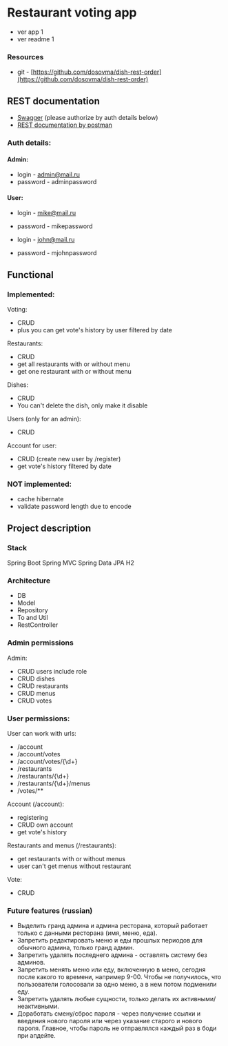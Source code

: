 # Restaurant voting app

* ver app 1
* ver readme 1

### Resources

* git - [https://github.com/dosovma/dish-rest-order](https://github.com/dosovma/dish-rest-order)

## REST documentation

* [Swagger](http://localhost:8080/swagger-ui/) (please authorize by auth details below)
* [REST documentation by postman](https://documenter.getpostman.com/view/13586382/TVzYeZBP#83fedd18-83bc-4d5f-966b-bf59cfe3f65f)

### Auth details:

#### Admin:

- login - admin@mail.ru
- password - adminpassword

#### User:

- login - mike@mail.ru
- password - mikepassword


- login - john@mail.ru
- password - mjohnpassword

## Functional

### Implemented:

Voting:

* CRUD
* plus you can get vote's history by user filtered by date

Restaurants:

* CRUD
* get all restaurants with or without menu
* get one restaurant with or without menu

Dishes:

* CRUD
* You can't delete the dish, only make it disable

Users (only for an admin):

* CRUD

Account for user:

* CRUD (create new user by /register)
* get vote's history filtered by date

### NOT implemented:

* cache hibernate
* validate password length due to encode

## Project description

### Stack

Spring Boot Spring MVC Spring Data JPA H2

### Architecture

* DB
* Model
* Repository
* To and Util
* RestController

### Admin permissions

Admin:

* CRUD users include role
* CRUD dishes
* CRUD restaurants
* CRUD menus
* CRUD votes

### User permissions:

User can work with urls:

* /account
* /account/votes
* /account/votes/{\\d+}
* /restaurants
* /restaurants/{\\d+}
* /restaurants/{\\d+}/menus
* /votes/**

Account (/account):

* registering
* CRUD own account
* get vote's history

Restaurants and menus (/restaurants):

* get restaurants with or without menus
* user can't get menus without restaurant

Vote:

* CRUD

### Future features (russian)

* Выделить гранд админа и админа ресторана, который работает только с данными ресторана (имя, меню, еда).
* Запретить редактировать меню и еды прошлых периодов для обычного админа, только гранд админ.
* Запретить удалять последнего админа - оставлять систему без админов.
* Запретить менять меню или еду, включенную в меню, сегодня после какого то времени, например 9-00. Чтобы не получилось,
  что пользователи голосовали за одно меню, а в нем потом подменили еду.
* Запретить удалять любые сущности, только делать их активными/неактивными.
* Доработать смену/сброс пароля - через получение ссылки и введения нового пароля или через указание старого и нового
  пароля. Главное, чтобы пароль не отправлялся каждый раз в боди при апдейте.